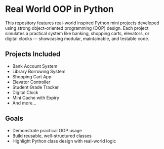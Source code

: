 # Real World OOP in Python

This repository features real-world inspired Python mini projects developed using strong object-oriented programming (OOP) design. Each project simulates a practical system like banking, shopping carts, elevators, or digital clocks — showcasing modular, maintainable, and testable code.

## Projects Included
- Bank Account System
- Library Borrowing System
- Shopping Cart App
- Elevator Controller
- Student Grade Tracker
- Digital Clock
- Mini Cache with Expiry
- And more...

## Goals
- Demonstrate practical OOP usage
- Build reusable, well-structured classes
- Highlight Python class design with real-world logic
